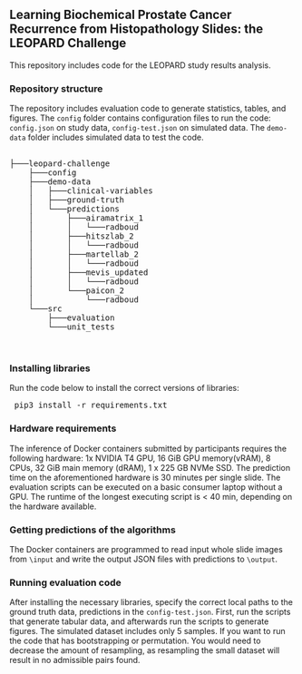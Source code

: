 ## Learning Biochemical Prostate Cancer Recurrence from Histopathology Slides: the LEOPARD Challenge
This repository includes code for the LEOPARD study results analysis.



### Repository structure
The repository includes evaluation code to generate statistics, tables, and figures. The `config` folder contains configuration files to run the code: `config.json` on study data, `config-test.json` on simulated data. The `demo-data` folder includes simulated data to test the code. 
<pre lang="markdown"> 
├───leopard-challenge
    ├───config
    ├───demo-data
    │   ├───clinical-variables
    │   ├───ground-truth
    │   └───predictions
    │       ├───airamatrix_1
    │       │   └───radboud
    │       ├───hitszlab_2
    │       │   └───radboud
    │       ├───martellab_2
    │       │   └───radboud
    │       ├───mevis_updated
    │       │   └───radboud
    │       └───paicon_2
    │           └───radboud
    └───src
        ├───evaluation
        └───unit_tests
        
 </pre>
 
### Installing libraries
Run the code below to install the correct versions of libraries:
<pre lang="markdown"> pip3 install -r requirements.txt  </pre>

### Hardware requirements

The inference of Docker containers submitted by participants requires the following hardware: 1x NVIDIA T4 GPU, 16 GiB GPU memory(vRAM), 8 CPUs, 32 GiB main memory (dRAM), 1 x 225 GB NVMe SSD. The prediction time on the aforementioned hardware is 30 minutes per single slide. The evaluation scripts can be executed on a basic consumer laptop without a GPU. The runtime of the longest executing script is < 40 min, depending on the hardware available.

### Getting predictions of the algorithms 

The Docker containers are programmed to read input whole slide images from `\input` and write the output JSON files with predictions to `\output`. 


### Running evaluation code

After installing the necessary libraries, specify the correct local paths to the ground truth data, predictions in the `config-test.json`. First, run the scripts that generate tabular data, and afterwards run the scripts to generate figures. The simulated dataset includes only 5 samples. If you want to run the code that has bootstrapping or permutation. You would need to decrease the amount of resampling, as resampling the small dataset will result in no admissible pairs found.
